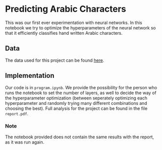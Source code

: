 # Predicting Arabic Characters

This was our first ever experimentation with neural networks. In this notebook we try to optimize the hyperparameters of the neural network so that it efficiently classifies hand written Arabic characters.

## Data

The data used for this project can be found [here](https://github.com/israksu/Hijja2.git).

## Implementation

Our code is in `program.ipynb`. We provide the possibility for the person who runs the notebook to set the number of layers, as well to decide the way of the hyperparameter optimization (between seperately optimizing each hyperparameter and randomly trying many different combinations and choosing the best). Full analysis for the project can be found in the file `report.pdf`.

### Note

The notebook provided does not contain the same results with the report, as it was run again.
